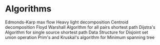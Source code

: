 # Algorithms
Edmonds-Karp max flow
Heavy light decomposition
Centroid decomposition 
Floyd Warshall Algorithm for all pairs shortest path
Dijstra's Algorithm for single source shortest path
Data Structure for Disjoint set union operation
Prim's and Kruskal's algorithm for Minimum spanning tree
